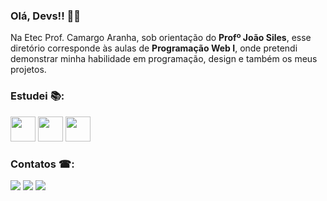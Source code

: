 ### Olá, Devs!! 👋🏼

Na Etec Prof. Camargo Aranha, sob orientação do **Profº João Siles**, esse diretório corresponde às aulas de **Programação Web I**, onde pretendi demonstrar minha habilidade em programação, design e também os meus projetos.

### Estudei 📚:

<img src="https://cdn.jsdelivr.net/gh/devicons/devicon/icons/html5/html5-original.svg" width="40" height="40"/> <img  src="https://cdn.jsdelivr.net/gh/devicons/devicon/icons/css3/css3-original.svg"  width="40"  height="40"/> <img src="https://cdn.jsdelivr.net/gh/devicons/devicon/icons/git/git-original.svg" width="40" height="40"/>  


### Contatos ☎:

<a  href="https://instagram.com/anguecalmon"  target="_blank"><img  src="https://img.shields.io/badge/-Instagram-%23E4405F?style=for-the-badge&logo=instagram&logoColor=white"  target="_blank"></a> <a  href  =  "mailto:calmon.principal@gmail.com"><img  src="https://img.shields.io/badge/Gmail-D14836?style=for-the-badge&logo=gmail&logoColor=white"  target="_blank"></a> <a
href="https://www.linkedin.com/in/andrecalmoon"  target="_blank"><img  src="https://img.shields.io/badge/-LinkedIn-%230077B5?style=for-the-badge&logo=linkedin&logoColor=white"  target="_blank"></a> 
